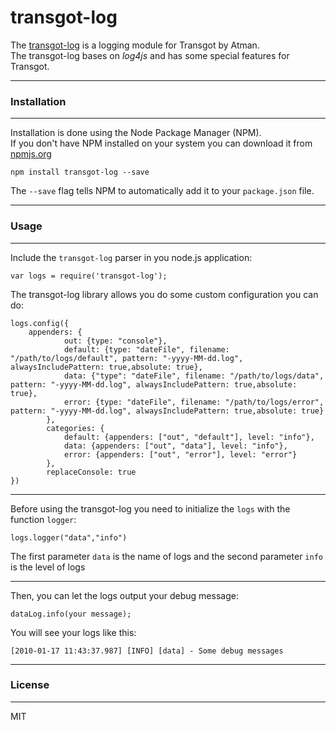 # transgot-log

The [transgot-log](https://github.com/VanRitzOwen/transgot-log.git) is a logging module for Transgot by Atman.  
The transgot-log bases on *log4js* and has some special features for Transgot.  

---
### Installation

---
Installation is done using the Node Package Manager (NPM).   
If you don't have NPM installed on your system you can download it from [npmjs.org](http://npmjs.org)  

`npm install transgot-log --save`

The `--save` flag tells NPM to automatically add it to your `package.json` file.  

---

### Usage

---
Include the `transgot-log` parser in you node.js application:

    var logs = require('transgot-log');

The transgot-log library allows you do some custom configuration you can do:

    logs.config({
        appenders: {
                out: {type: "console"},
                default: {type: "dateFile", filename: "/path/to/logs/default", pattern: "-yyyy-MM-dd.log", alwaysIncludePattern: true,absolute: true},
                data: {"type": "dateFile", filename: "/path/to/logs/data", pattern: "-yyyy-MM-dd.log", alwaysIncludePattern: true,absolute: true},
                error: {type: "dateFile", filename: "/path/to/logs/error", pattern: "-yyyy-MM-dd.log", alwaysIncludePattern: true,absolute: true}
            },
            categories: {
                default: {appenders: ["out", "default"], level: "info"},
                data: {appenders: ["out", "data"], level: "info"},
                error: {appenders: ["out", "error"], level: "error"}
            },
            replaceConsole: true
    })

---
Before using the transgot-log you need to initialize the `logs` with the function `logger`:

    logs.logger("data","info")
    
The first parameter `data` is the name of logs and the second parameter `info` is the level of logs

---

Then, you can let the logs output your debug message:

    dataLog.info(your message);
    
You will see your logs like this:

    [2010-01-17 11:43:37.987] [INFO] [data] - Some debug messages

---

### License

---
MIT